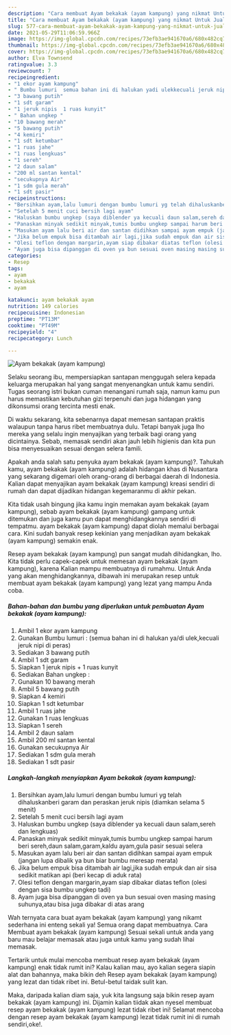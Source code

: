 ```yaml
---
description: "Cara membuat Ayam bekakak (ayam kampung) yang nikmat Untuk Jualan"
title: "Cara membuat Ayam bekakak (ayam kampung) yang nikmat Untuk Jualan"
slug: 577-cara-membuat-ayam-bekakak-ayam-kampung-yang-nikmat-untuk-jualan
date: 2021-05-29T11:06:59.966Z
image: https://img-global.cpcdn.com/recipes/73efb3ae941670a6/680x482cq70/ayam-bekakak-ayam-kampung-foto-resep-utama.jpg
thumbnail: https://img-global.cpcdn.com/recipes/73efb3ae941670a6/680x482cq70/ayam-bekakak-ayam-kampung-foto-resep-utama.jpg
cover: https://img-global.cpcdn.com/recipes/73efb3ae941670a6/680x482cq70/ayam-bekakak-ayam-kampung-foto-resep-utama.jpg
author: Elva Townsend
ratingvalue: 3.3
reviewcount: 7
recipeingredient:
- "1 ekor ayam kampung"
- " Bumbu lumuri  semua bahan ini di halukan yadi ulekkecuali jeruk nipi di peras"
- "3 bawang putih"
- "1 sdt garam"
- "1 jeruk nipis  1 ruas kunyit"
- " Bahan ungkep "
- "10 bawang merah"
- "5 bawang putih"
- "4 kemiri"
- "1 sdt ketumbar"
- "1 ruas jahe"
- "1 ruas lengkuas"
- "1 sereh"
- "2 daun salam"
- "200 ml santan kental"
- "secukupnya Air"
- "1 sdm gula merah"
- "1 sdt pasir"
recipeinstructions:
- "Bersihkan ayam,lalu lumuri dengan bumbu lumuri yg telah dihaluskanberi garam dan peraskan jeruk nipis (diamkan selama 5 menit)"
- "Setelah 5 menit cuci bersih lagi ayam"
- "Haluskan bumbu ungkep (saya diblender ya kecuali daun salam,sereh dan lengkuas)"
- "Panaskan minyak sedikit minyak,tumis bumbu ungkep sampai harum beri sereh,daun salam,garam,kaldu ayam,gula pasir sesuai selera"
- "Masukan ayam lalu beri air dan santan didihkan sampai ayam empuk (jangan lupa dibalik ya bun biar bumbu meresap merata)"
- "Jika belum empuk bisa ditambah air lagi,jika sudah empuk dan air sisa sedikit matikan api (beri kecap di aduk rata)"
- "Olesi teflon dengan margarin,ayam siap dibakar diatas teflon (olesi dengan sisa bumbu ungkep tadi)"
- "Ayam juga bisa dipanggan di oven ya bun sesuai oven masing masing suhunya,atau bisa juga dibakar di atas arang"
categories:
- Resep
tags:
- ayam
- bekakak
- ayam

katakunci: ayam bekakak ayam 
nutrition: 149 calories
recipecuisine: Indonesian
preptime: "PT13M"
cooktime: "PT49M"
recipeyield: "4"
recipecategory: Lunch

---
```



![Ayam bekakak (ayam kampung)](https://img-global.cpcdn.com/recipes/73efb3ae941670a6/680x482cq70/ayam-bekakak-ayam-kampung-foto-resep-utama.jpg)

Selaku seorang ibu, mempersiapkan santapan menggugah selera kepada keluarga merupakan hal yang sangat menyenangkan untuk kamu sendiri. Tugas seorang istri bukan cuman menangani rumah saja, namun kamu pun harus memastikan kebutuhan gizi terpenuhi dan juga hidangan yang dikonsumsi orang tercinta mesti enak.

Di waktu  sekarang, kita sebenarnya dapat memesan santapan praktis walaupun tanpa harus ribet membuatnya dulu. Tetapi banyak juga lho mereka yang selalu ingin menyajikan yang terbaik bagi orang yang dicintainya. Sebab, memasak sendiri akan jauh lebih higienis dan kita pun bisa menyesuaikan sesuai dengan selera famili. 



Apakah anda salah satu penyuka ayam bekakak (ayam kampung)?. Tahukah kamu, ayam bekakak (ayam kampung) adalah hidangan khas di Nusantara yang sekarang digemari oleh orang-orang di berbagai daerah di Indonesia. Kalian dapat menyajikan ayam bekakak (ayam kampung) kreasi sendiri di rumah dan dapat dijadikan hidangan kegemaranmu di akhir pekan.

Kita tidak usah bingung jika kamu ingin memakan ayam bekakak (ayam kampung), sebab ayam bekakak (ayam kampung) gampang untuk ditemukan dan juga kamu pun dapat menghidangkannya sendiri di tempatmu. ayam bekakak (ayam kampung) dapat diolah memalui berbagai cara. Kini sudah banyak resep kekinian yang menjadikan ayam bekakak (ayam kampung) semakin enak.

Resep ayam bekakak (ayam kampung) pun sangat mudah dihidangkan, lho. Kita tidak perlu capek-capek untuk memesan ayam bekakak (ayam kampung), karena Kalian mampu membuatnya di rumahmu. Untuk Anda yang akan menghidangkannya, dibawah ini merupakan resep untuk membuat ayam bekakak (ayam kampung) yang lezat yang mampu Anda coba.

<!--inarticleads1-->

##### Bahan-bahan dan bumbu yang diperlukan untuk pembuatan Ayam bekakak (ayam kampung):

1. Ambil 1 ekor ayam kampung
1. Gunakan  Bumbu lumuri : (semua bahan ini di halukan ya/di ulek,kecuali jeruk nipi di peras)
1. Sediakan 3 bawang putih
1. Ambil 1 sdt garam
1. Siapkan 1 jeruk nipis + 1 ruas kunyit
1. Sediakan  Bahan ungkep :
1. Gunakan 10 bawang merah
1. Ambil 5 bawang putih
1. Siapkan 4 kemiri
1. Siapkan 1 sdt ketumbar
1. Ambil 1 ruas jahe
1. Gunakan 1 ruas lengkuas
1. Siapkan 1 sereh
1. Ambil 2 daun salam
1. Ambil 200 ml santan kental
1. Gunakan secukupnya Air
1. Sediakan 1 sdm gula merah
1. Sediakan 1 sdt pasir




<!--inarticleads2-->

##### Langkah-langkah menyiapkan Ayam bekakak (ayam kampung):

1. Bersihkan ayam,lalu lumuri dengan bumbu lumuri yg telah dihaluskanberi garam dan peraskan jeruk nipis (diamkan selama 5 menit)
1. Setelah 5 menit cuci bersih lagi ayam
1. Haluskan bumbu ungkep (saya diblender ya kecuali daun salam,sereh dan lengkuas)
1. Panaskan minyak sedikit minyak,tumis bumbu ungkep sampai harum beri sereh,daun salam,garam,kaldu ayam,gula pasir sesuai selera
1. Masukan ayam lalu beri air dan santan didihkan sampai ayam empuk (jangan lupa dibalik ya bun biar bumbu meresap merata)
1. Jika belum empuk bisa ditambah air lagi,jika sudah empuk dan air sisa sedikit matikan api (beri kecap di aduk rata)
1. Olesi teflon dengan margarin,ayam siap dibakar diatas teflon (olesi dengan sisa bumbu ungkep tadi)
1. Ayam juga bisa dipanggan di oven ya bun sesuai oven masing masing suhunya,atau bisa juga dibakar di atas arang




Wah ternyata cara buat ayam bekakak (ayam kampung) yang nikamt sederhana ini enteng sekali ya! Semua orang dapat membuatnya. Cara Membuat ayam bekakak (ayam kampung) Sesuai sekali untuk anda yang baru mau belajar memasak atau juga untuk kamu yang sudah lihai memasak.

Tertarik untuk mulai mencoba membuat resep ayam bekakak (ayam kampung) enak tidak rumit ini? Kalau kalian mau, ayo kalian segera siapin alat dan bahannya, maka bikin deh Resep ayam bekakak (ayam kampung) yang lezat dan tidak ribet ini. Betul-betul taidak sulit kan. 

Maka, daripada kalian diam saja, yuk kita langsung saja bikin resep ayam bekakak (ayam kampung) ini. Dijamin kalian tiidak akan nyesel membuat resep ayam bekakak (ayam kampung) lezat tidak ribet ini! Selamat mencoba dengan resep ayam bekakak (ayam kampung) lezat tidak rumit ini di rumah sendiri,oke!.

